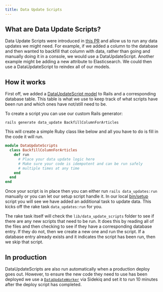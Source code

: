 ```yaml
---
title: Data Update Scripts
---
```


## What are Data Update Scripts?

Data Update Scripts were introduced in
[this PR](https://github.com/thepracticaldev/dev.to/pull/6025) and allow us to
run any data updates we might need. For example, if we added a column to the
database and then wanted to backfill that column with data, rather than going
and manually doing it in a console, we would use a DataUpdateScript. Another
example might be adding a new attribute to Elasticsearch. We could then use a
DataUpdateScript to reindex all of our models.

## How it works

First off, we added a
[DataUpdateScript model](https://github.com/thepracticaldev/dev.to/blob/master/app/models/data_update_script.rb)
to Rails and a corresponding database table. This table is what we use to keep
track of what scripts have been run and which ones have not/still need to be.

To create a script you can use our custom Rails generator:

```
rails generate data_update BackfillColumnForArticles
```

This will create a simple Ruby class like below and all you have to do is fill
in the code it will run.

```ruby
module DataUpdateScripts
  class BackfillColumnForArticles
    def run
      # Place your data update logic here
      # Make sure your code is idempotent and can be run safely
      # multiple times at any time
    end
  end
end
```

Once your script is in place then you can either run `rails data_updates:run`
manually or you can let our setup script handle it. In our local
[bin/setup](https://github.com/thepracticaldev/dev.to/blob/master/bin/setup)
script you will see we have added an additional task to update data. This kicks
off the rake task `data_updates:run` for you.

The rake task itself will check the `lib/data_update_scripts` folder to see if
there are any new scripts that need to be run. It does this by reading all of
the files and then checking to see if they have a corresponding database entry.
If they do not, then we create a new one and run the script. If a database entry
already exists and it indicates the script has been run, then we skip that
script.

## In production

DataUpdateScripts are also run automatically when a production deploy goes out.
However, to ensure the new code they need to use has been deployed we use a
[`DataUpdateWorker`](https://github.com/thepracticaldev/dev.to/blob/master/app/workers/data_update_worker.rb)
via Sidekiq and set it to run 10 minutes after the deploy script has completed.
